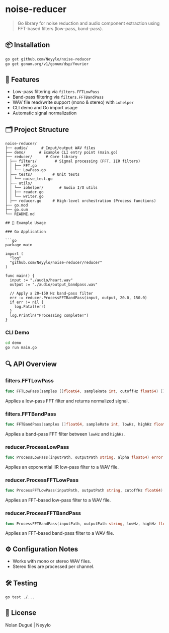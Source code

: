 # noise-reducer

> Go library for noise reduction and audio component extraction using FFT-based filters (low-pass, band-pass).

## 📦 Installation

```bash
go get github.com/Neyylo/noise-reducer
go get gonum.org/v1/gonum/dsp/fourier
```

## 🚀 Features

- Low-pass filtering via `filters.FFTLowPass`
- Band-pass filtering via `filters.FFTBandPass`
- WAV file read/write support (mono & stereo) with `iohelper`
- CLI demo and Go import usage
- Automatic signal normalization

## 🗂️ Project Structure

```
noise-reducer/
├── audio/      # Input/output WAV files
├── demo/      # Example CLI entry point (main.go)
├── reducer/      # Core library
│ ├── filters/        # Signal processing (FFT, IIR filters)
│ │ ├── FFT.go
│ │ └── LowPass.go
│ ├── tests/         # Unit tests
│ │ └── noise_test.go
│ ├── utils/
│ │ └── iohelper/       # Audio I/O utils
│ │ ├── reader.go
│ │ └── writer.go
│ ├── reducer.go     # High-level orchestration (Process functions)
├── go.mod
├── go.sum
└── README.md

## 📖 Example Usage

### Go Application

```go
package main

import (
  "log"
  "github.com/Neyylo/noise-reducer/reducer"
)

func main() {
  input := "./audio/heart.wav"
  output := "./audio/output_bandpass.wav"

  // Apply a 20–150 Hz band-pass filter
  err := reducer.ProcessFFTBandPass(input, output, 20.0, 150.0)
  if err != nil {
    log.Fatal(err)
  }
  log.Println("Processing complete!")
}
```

### CLI Demo

```bash
cd demo
go run main.go
```

## 🔍 API Overview

### filters.FFTLowPass
```go
func FFTLowPass(samples []float64, sampleRate int, cutoffHz float64) []float64
```
Applies a low-pass FFT filter and returns normalized signal.

### filters.FFTBandPass
```go
func FFTBandPass(samples []float64, sampleRate int, lowHz, highHz float64) []float64
```
Applies a band-pass FFT filter between `lowHz` and `highHz`.

### reducer.ProcessLowPass
```go
func ProcessLowPass(inputPath, outputPath string, alpha float64) error
```
Applies an exponential IIR low-pass filter to a WAV file.

### reducer.ProcessFFTLowPass
```go
func ProcessFFTLowPass(inputPath, outputPath string, cutoffHz float64) error
```
Applies an FFT-based low-pass filter to a WAV file.

### reducer.ProcessFFTBandPass
```go
func ProcessFFTBandPass(inputPath, outputPath string, lowHz, highHz float64) error
```
Applies an FFT-based band-pass filter to a WAV file.

## ⚙️ Configuration Notes

- Works with mono or stereo WAV files.
- Stereo files are processed per channel.

## 🛠️ Testing

```bash
go test ./...
```

## 📄 License

Nolan Dugué | Neyylo
